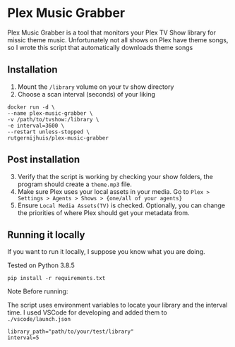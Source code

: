# Plex Music Grabber
Plex Music Grabber is a tool that monitors your Plex TV Show library for missic theme music. Unfortunately not all shows on Plex have theme songs, so I wrote this script that automatically downloads theme songs

## Installation

1. Mount the `/library` volume on your tv show directory
2. Choose a scan interval (seconds) of your liking

```
docker run -d \
--name plex-music-grabber \
-v /path/to/tvshow:/library \
-e interval=3600 \
--restart unless-stopped \
rutgernijhuis/plex-music-grabber
```

## Post installation 
3. Verify that the script is working by checking your show folders, the program should create a `theme.mp3` file.
4. Make sure Plex uses your local assets in your media. Go to `Plex > Settings > Agents > Shows > {one/all of your agents}`
5. Ensure `Local Media Assets(TV)` is checked. Optionally, you can change the priorities of where Plex should get your metadata from.


## Running it locally
If you want to run it locally, I suppose you know what you are doing.

Tested on Python 3.8.5

`pip install -r requirements.txt`

Note Before running:

The script uses environment variables to locate your library and the interval time.
I used VSCode for developing and added them to `./vscode/launch.json`

```
library_path="path/to/your/test/library"
interval=5
```